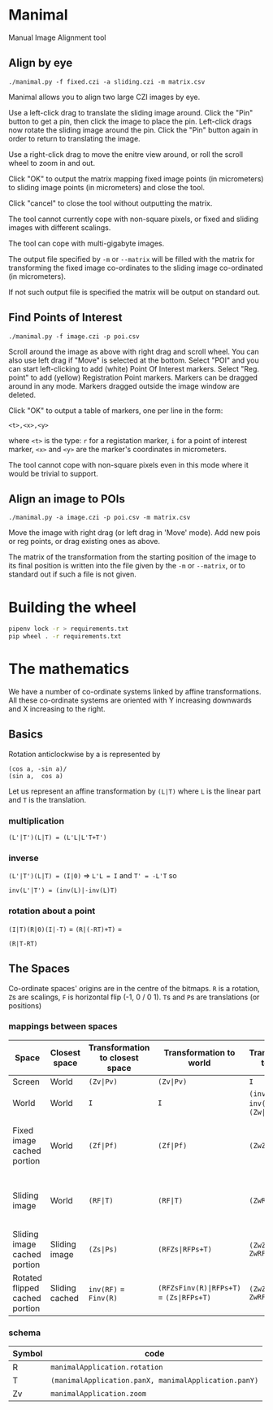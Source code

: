 # Manimal

Manual Image Alignment tool

## Align by eye

```
./manimal.py -f fixed.czi -a sliding.czi -m matrix.csv
```

Manimal allows you to align two large CZI images by eye.

Use a left-click drag to translate the sliding image around. Click the
"Pin" button to get a pin, then click the image to place the pin.
Left-click drags now rotate the sliding image around the pin. Click
the "Pin" button again in order to return to translating the image.

Use a right-click drag to move the enitre view around, or roll
the scroll wheel to zoom in and out.

Click "OK" to output the matrix mapping fixed image points
(in micrometers) to sliding image points (in micrometers)
and close the tool.

Click "cancel" to close the tool without outputting the matrix.

The tool cannot currently cope with non-square pixels, or
fixed and sliding images with different scalings.

The tool can cope with multi-gigabyte images.

The output file specified by `-m` or `--matrix` will be filled with
the matrix for transforming the fixed image co-ordinates to
the sliding image co-ordinated (in micrometers).

If not such output file is specified the matrix will be output on
standard out.

## Find Points of Interest

```
./manimal.py -f image.czi -p poi.csv
```

Scroll around the image as above with right drag and scroll wheel. You
can also use left drag if "Move" is selected at the bottom. Select
"POI" and you can start left-clicking to add (white) Point Of Interest
markers. Select "Reg. point" to add (yellow) Registration Point
markers. Markers can be dragged around in any mode. Markers
dragged outside the image window are deleted.

Click "OK" to output a table of markers, one per line in the form:

```
<t>,<x>,<y>
```

where `<t>` is the type: `r` for a registation marker, `i` for a point
of interest marker, `<x>` and `<y>` are the marker's coordinates
in micrometers.

The tool cannot cope with non-square pixels even in this mode where
it would be trivial to support.

## Align an image to POIs

```
./manimal.py -a image.czi -p poi.csv -m matrix.csv
```

Move the image with right drag (or left drag in 'Move' mode). Add
new pois or reg points, or drag existing ones as above.

The matrix of the transformation from the starting position of
the image to its final position is written into the file given by the
`-m` or `--matrix`, or to standard out if such a file is not given.

# Building the wheel

```sh
pipenv lock -r > requirements.txt
pip wheel . -r requirements.txt
```

# The mathematics

We have a number of co-ordinate systems linked by affine transformations.
All these co-ordinate systems are oriented with Y increasing downwards and
X increasing to the right.

## Basics

Rotation anticlockwise by a is represented by

```
(cos a, -sin a)/
(sin a,  cos a)
```

Let us represent an affine transformation by `(L|T)` where `L` is the linear part and `T` is the translation.

### multiplication

```
(L'|T')(L|T) = (L'L|L'T+T')
```

### inverse

`(L'|T')(L|T) = (I|0)` => `L'L = I` and `T' = -L'T` so

```
inv(L'|T') = (inv(L)|-inv(L)T)
```

### rotation about a point

`(I|T)(R|0)(I|-T)` = `(R|(-RT)+T)` =

```
(R|T-RT)
```

## The Spaces

Co-ordinate spaces' origins are in the centre of the bitmaps. `R` is a rotation,
`Z`s are scalings, `F` is horizontal flip (-1, 0 / 0 1). `T`s and `P`s are
translations (or positions)

### mappings between spaces

| Space | Closest space | Transformation to closest space | Transformation to world | Transformation to screen | Transformation from screen |
|--- |--- |--- |--- |--- |--- |
| Screen | World | `(Zv\|Pv)` | `(Zv\|Pv)` | `I` | `I` |
| World | World | `I` | `I` | `(inv(Zv)\|-inv(Zv)Pv)` = `(Zw\|Pw)` | `(Zv\|Pv)` |
| Fixed image cached portion | World | `(Zf\|Pf)` | `(Zf\|Pf)` | `(ZwZf\|Pw+ZwPf)` | `(inv(Zf)Zv\|-inv(Zf)Zv(Pw+ZwPf))` = `(inv(Zf)Zv\|-inv(Zf)(ZvPw+Pf))` = `(inv(Zf)Zv\|inv(Zf)(Pv - Pf))` |
| Sliding image | World | `(RF\|T)` | `(RF\|T)` | `(ZwRF\|Pw+ZwT)` | `(F.inv(R)Zv\|-F.inv(R)Zv(-inv(Zv)Pv+inv(Zv)T))` =  `(F.inv(R)Zv\|F.inv(R)(Pv - T))` |
| Sliding image cached portion | Sliding image | `(Zs\|Ps)` | `(RFZs\|RFPs+T)` | `(ZwZsRF \| Pw + ZwRFPs + ZwT)` | `(inv(ZwZsRF) \| inv(Zs)(F.inv(R)(Pv - T) - Ps))` |
| Rotated flipped cached portion | Sliding cached | `inv(RF)` = `Finv(R)` | `(RFZsFinv(R)\|RFPs+T)` = `(Zs\|RFPs+T)` | `(ZwZs \| Pw + ZwRFPs + ZwT)` | `(inv(Zs)Zv \| inv(Zs)(Pv - T - RFPs))` |

### schema

| Symbol | code |
|--- |--- |
| R | `manimalApplication.rotation` |
| T | `(manimalApplication.panX, manimalApplication.panY)` |
| Zv | `manimalApplication.zoom` |
